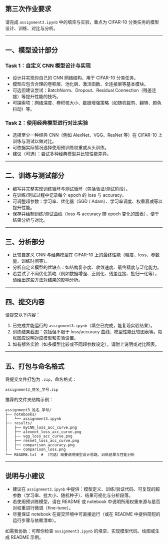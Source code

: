 
## 第三次作业要求

请完成 `assignment3.ipynb` 中的填空与实验，重点为 CIFAR-10 分类任务的模型设计、训练、对比与分析。

---

## 一、模型设计部分

### Task 1：自定义 CNN 模型设计与实现

- 设计并实现你自己的 CNN 网络结构，用于 CIFAR-10 分类任务。
- 模型应包含合理的卷积层、池化层、激活函数、全连接层等基本模块。
- 可选但建议尝试：BatchNorm、Dropout、Residual Connection（残差连接）等提升性能的技巧。
- 可探索项：网络深度、卷积核大小、数据增强策略（如随机裁剪、翻转、颜色抖动）等。

### Task 2：使用经典模型进行对比实验

- 选择至少一种经典 CNN（例如 AlexNet、VGG、ResNet 等）在 CIFAR-10 上训练与测试以做对比。
- 可依据实际情况选择使用预训练权重或从头训练。
- 建议（可选）：尝试多种经典模型并比较性能差异。

---

## 二、训练与测试部分

- 编写并完整实现训练循环与测试循环（包括验证/测试阶段）。
- 在训练/测试过程中记录每个 epoch 的 loss 与 accuracy。
- 可调整超参数：学习率、优化器（SGD / Adam）、学习率调度、权重衰减等以提升性能。
- 保存并绘制训练/测试曲线（loss 与 accuracy 随 epoch 变化的图表），便于结果分析与对比。

---

## 三、分析部分

- 比较自定义 CNN 与经典模型在 CIFAR-10 上的最终性能（精度、loss、参数量、训练时间等）。
- 分析自定义模型的优缺点：如结构复杂度、收敛速度、最终精度与泛化能力。
- 若尝试了不同优化策略（例如数据增强、正则化、残差连接、批归一化等），请给出这些方法对结果的影响分析。

---

## 四、提交内容

请提交以下内容：

1. 已完成并能运行的 `assignment3.ipynb`（填空已完成，能复现实验结果）。
2. 训练结果截图：包括但不限于 loss/accuracy 曲线、模型性能比较图表等。每张图应说明对应模型和实验设置。
3. 如有额外实验（如多模型比较或不同超参数设定），请附上说明或对比图表。

---

## 五、打包与命名格式

将提交文件打包为 `.zip`，命名格式：

```
assignment3_姓名_学号.zip
```

推荐的文件夹结构示例：

```
assignment3_姓名_学号/
├── notebooks/
│   └── assignment3.ipynb
├── results/
│   ├── myCNN_loss_acc_curve.png
│   ├── alexnet_loss_acc_curve.png
│   ├── vgg_loss_acc_curve.png
│   ├── resnet_loss_acc_curve.png
│   ├── comparison_accuracy.png
│   └── comparison_loss.png
└── README.txt  # （可选）简要说明模型设计思路、训练结果与性能分析
```

---

## 说明与小建议

- 建议在 `assignment3.ipynb` 中提供：模型定义、训练/验证代码、可复现的超参数（学习率、批大小、随机种子）、结果可视化与分析段落。
- 若使用预训练模型，请在 README 或 notebook 中说明所用权重来源与是否对权重进行微调（fine-tune）。
- 尽量保证 notebook 在提交环境中可直接运行（或在 README 中提供简短的运行步骤与依赖清单）。

如需我协助：可帮你检查 `assignment3.ipynb` 的填空、实现模型代码、绘图或生成 README 示例。

